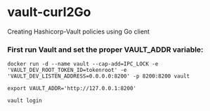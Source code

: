 # vault-curl2Go
Creating Hashicorp-Vault policies using Go client

### First run Vault and set the proper VAULT_ADDR variable:
```
docker run -d --name vault --cap-add=IPC_LOCK -e 'VAULT_DEV_ROOT_TOKEN_ID=tokenroot' -e 'VAULT_DEV_LISTEN_ADDRESS=0.0.0.0:8200' -p 8200:8200 vault

export VAULT_ADDR='http://127.0.0.1:8200'

vault login
```